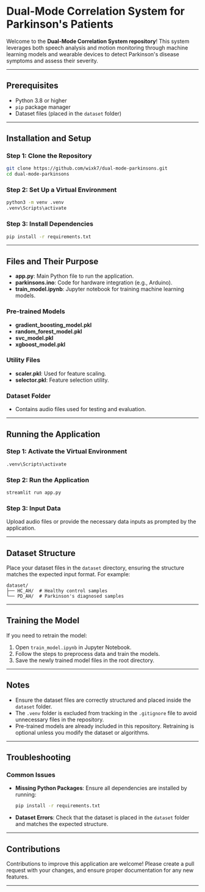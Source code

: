 # Dual-Mode Correlation System for Parkinson's Patients

Welcome to the **Dual-Mode Correlation System repository**! This system leverages both speech analysis and motion monitoring through machine learning models and wearable devices to detect Parkinson's disease symptoms and assess their severity.

---

## Prerequisites

- Python 3.8 or higher
- `pip` package manager
- Dataset files (placed in the `dataset` folder)

---

## Installation and Setup

### Step 1: Clone the Repository
```bash
git clone https://github.com/wixk7/dual-mode-parkinsons.git
cd dual-mode-parkinsons
```

### Step 2: Set Up a Virtual Environment
```bash
python3 -m venv .venv
.venv\Scripts\activate     
```

### Step 3: Install Dependencies
```bash
pip install -r requirements.txt
```

---

## Files and Their Purpose

- **app.py**: Main Python file to run the application.
- **parkinsons.ino**: Code for hardware integration (e.g., Arduino).
- **train_model.ipynb**: Jupyter notebook for training machine learning models.

### Pre-trained Models
- **gradient_boosting_model.pkl**
- **random_forest_model.pkl**
- **svc_model.pkl**
- **xgboost_model.pkl**

### Utility Files
- **scaler.pkl**: Used for feature scaling.
- **selector.pkl**: Feature selection utility.

### Dataset Folder
- Contains audio files used for testing and evaluation.

---

## Running the Application

### Step 1: Activate the Virtual Environment
```bash
.venv\Scripts\activate   
```

### Step 2: Run the Application
```bash
streamlit run app.py
```

### Step 3: Input Data
Upload audio files or provide the necessary data inputs as prompted by the application.

---

## Dataset Structure
Place your dataset files in the `dataset` directory, ensuring the structure matches the expected input format. For example:

```
dataset/
├── HC_AH/  # Healthy control samples
└── PD_AH/  # Parkinson's diagnosed samples
```

---

## Training the Model
If you need to retrain the model:

1. Open `train_model.ipynb` in Jupyter Notebook.
2. Follow the steps to preprocess data and train the models.
3. Save the newly trained model files in the root directory.

---

## Notes
- Ensure the dataset files are correctly structured and placed inside the `dataset` folder.
- The `.venv` folder is excluded from tracking in the `.gitignore` file to avoid unnecessary files in the repository.
- Pre-trained models are already included in this repository. Retraining is optional unless you modify the dataset or algorithms.

---

## Troubleshooting

### Common Issues

- **Missing Python Packages**: Ensure all dependencies are installed by running:
  ```bash
  pip install -r requirements.txt
  ```

- **Dataset Errors**: Check that the dataset is placed in the `dataset` folder and matches the expected structure.

---

## Contributions
Contributions to improve this application are welcome! Please create a pull request with your changes, and ensure proper documentation for any new features.

---



